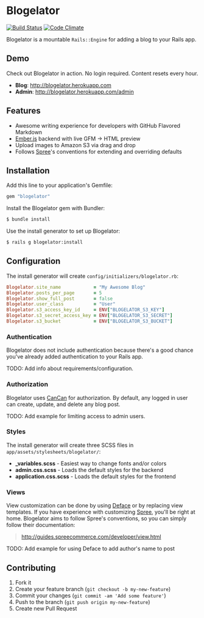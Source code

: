 # Blogelator

[![Build Status](https://travis-ci.org/codelation/blogelator.png?branch=master)](https://travis-ci.org/codelation/blogelator)
[![Code Climate](https://codeclimate.com/github/codelation/blogelator.png)](https://codeclimate.com/github/codelation/blogelator)

Blogelator is a mountable `Rails::Engine` for adding a blog to your Rails app.

## Demo

Check out Blogelator in action. No login required. Content resets every hour.

- **Blog**: <http://blogelator.herokuapp.com>
- **Admin**: <http://blogelator.herokuapp.com/admin>

## Features

- Awesome writing experience for developers with GitHub Flavored Markdown
- [Ember.js](http://emberjs.com) backend with live GFM -> HTML preview
- Upload images to Amazon S3 via drag and drop
- Follows [Spree](https://github.com/spree/spree)'s conventions for extending and overriding defaults

## Installation

Add this line to your application's Gemfile:

```ruby
gem "blogelator"
```

Install the Blogelator gem with Bundler:

```bash
$ bundle install
```

Use the install generator to set up Blogelator:

```bash
$ rails g blogelator:install
```

## Configuration

The install generator will create `config/initializers/blogelator.rb`:

```ruby
Blogelator.site_name            = "My Awesome Blog"
Blogelator.posts_per_page       = 5
Blogelator.show_full_post       = false
Blogelator.user_class           = "User"
Blogelator.s3_access_key_id     = ENV["BLOGELATOR_S3_KEY"]
Blogelator.s3_secret_access_key = ENV["BLOGELATOR_S3_SECRET"]
Blogelator.s3_bucket            = ENV["BLOGELATOR_S3_BUCKET"]
```

### Authentication

Blogelator does not include authentication because there's a good chance
you've already added authentication to your Rails app.

TODO: Add info about requirements/configuration.

### Authorization

Blogelator uses [CanCan](https://github.com/ryanb/cancan) for authorization.
By default, any logged in user can create, update, and delete any blog post.

TODO: Add example for limiting access to admin users.

### Styles

The install generator will create three SCSS files in `app/assets/stylesheets/blogelator/`:

- **_variables.scss** - Easiest way to change fonts and/or colors
- **admin.css.scss** - Loads the default styles for the backend
- **application.css.scss** - Loads the default styles for the frontend

### Views

View customization can be done by using [Deface](https://github.com/spree/deface)
or by replacing view templates. If you have experience with customizing
[Spree](https://github.com/spree/spree), you'll be right at home. Blogelator
aims to follow Spree's conventions, so you can simply follow their documentation:

> <http://guides.spreecommerce.com/developer/view.html>

TODO: Add example for using Deface to add author's name to post

## Contributing

1. Fork it
2. Create your feature branch (`git checkout -b my-new-feature`)
3. Commit your changes (`git commit -am 'Add some feature'`)
4. Push to the branch (`git push origin my-new-feature`)
5. Create new Pull Request
